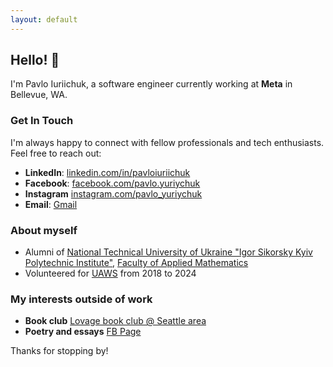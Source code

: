 ```yaml
---
layout: default
---
```


## Hello! 👋

I'm Pavlo Iuriichuk, a software engineer currently working at **Meta** in Bellevue, WA.

### Get In Touch

I'm always happy to connect with fellow professionals and tech enthusiasts. Feel free to reach out:

- **LinkedIn**: [linkedin.com/in/pavloiuriichuk](https://www.linkedin.com/in/pavloiuriichuk/)
- **Facebook**: [facebook.com/pavlo.yuriychuk](https://www.facebook.com/pavlo.yuriychuk)
- **Instagram** [instagram.com/pavlo_yuriychuk](https://www.instagram.com/pavlo_yuriychuk)
- **Email**: [Gmail](mailto:pavlo.iuriichuk@gmail.com)

### About myself

- Alumni of [National Technical University of Ukraine "Igor Sikorsky Kyiv Polytechnic Institute"](https://kpi.ua/en), [Faculty of Applied Mathematics](https://pma.fpm.kpi.ua/en)
- Volunteered for [UAWS](https://uaws.org/) from 2018 to 2024

### My interests outside of work

- **Book club** [Lovage book club @ Seattle area](https://www.facebook.com/groups/lovagebookclub)
- **Poetry and essays** [FB Page](https://www.facebook.com/oliteraturne)


Thanks for stopping by!
